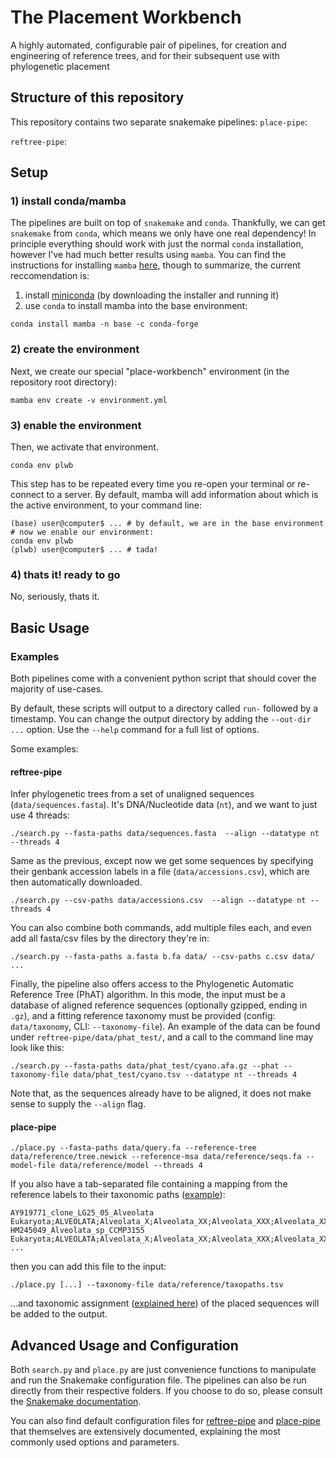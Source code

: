 # The Placement Workbench
A highly automated, configurable pair of pipelines, for creation and engineering of reference trees, and for their subsequent use with phylogenetic placement

## Structure of this repository
This repository contains two separate snakemake pipelines:
`place-pipe`:

`reftree-pipe`:

## Setup
### 1) install conda/mamba
The pipelines are built on top of `snakemake` and `conda`. Thankfully, we can get `snakemake` from `conda`, which means we only have one real dependency! In principle everything should work with just the normal `conda` installation, however I've had much better results using `mamba`.
You can find the instructions for installing `mamba` [here](https://github.com/mamba-org/mamba), though to summarize, the current reccomendation is:
1) install [miniconda](https://docs.conda.io/en/latest/miniconda.html) (by downloading the installer and running it)
2) use `conda` to install mamba into the base environment:
```
conda install mamba -n base -c conda-forge
```

### 2) create the environment
Next, we create our special "place-workbench" environment (in the  repository root directory):
```
mamba env create -v environment.yml
```
### 3) enable the environment
Then, we activate that environment.
```
conda env plwb
```

This step has to be repeated every time you re-open your terminal or re-connect to a server. By default, mamba will add information about which is the active environment, to your command line:
```
(base) user@computer$ ... # by default, we are in the base environment
# now we enable our environment:
conda env plwb
(plwb) user@computer$ ... # tada!
```

### 4) thats it! ready to go
No, seriously, thats it.

## Basic Usage

### Examples
Both pipelines come with a convenient python script that should cover the majority of use-cases. 

By default, these scripts will output to a directory called `run-` followed by a timestamp. You can change the output directory by adding the `--out-dir ...` option. Use the `--help` command for a full list of options.

Some examples:
#### reftree-pipe
Infer phylogenetic trees from a set of unaligned sequences (`data/sequences.fasta`). It's DNA/Nucleotide data (`nt`), and we want to just use 4 threads:
```
./search.py --fasta-paths data/sequences.fasta  --align --datatype nt --threads 4
```

Same as the previous, except now we get some sequences by specifying their genbank accession labels in a file (`data/accessions.csv`), which are then automatically downloaded.
```
./search.py --csv-paths data/accessions.csv  --align --datatype nt --threads 4
```

You can also combine both commands, add multiple files each, and even add all fasta/csv files by the directory they're in:
```
./search.py --fasta-paths a.fasta b.fa data/ --csv-paths c.csv data/ ...
```

Finally, the pipeline also offers access to the Phylogenetic Automatic Reference Tree (PhAT) algorithm. In this mode, the input must be a database of aligned reference sequences (optionally gzipped, ending in `.gz`), and a fitting reference taxonomy must be provided (config: `data/taxonomy`, CLI: `--taxonomy-file`).
An example of the data can be found under `reftree-pipe/data/phat_test/`, and a call to the command line may look like this:
```
./search.py --fasta-paths data/phat_test/cyano.afa.gz --phat --taxonomy-file data/phat_test/cyano.tsv --datatype nt --threads 4
```
Note that, as the sequences already have to be aligned, it does not make sense to supply the `--align` flag.

#### place-pipe
```
./place.py --fasta-paths data/query.fa --reference-tree data/reference/tree.newick --reference-msa data/reference/seqs.fa --model-file data/reference/model --threads 4
```

If you also have a tab-separated file containing a mapping from the reference labels to their taxonomic paths ([example](place-pipe/data/reference/taxopaths.tsv)):
```
AY919771_clone_LG25_05_Alveolata	Eukaryota;ALVEOLATA;Alveolata_X;Alveolata_XX;Alveolata_XXX;Alveolata_XXXX;Alveolata_XXXXX;Alveolata_XXXXX+sp.;Uncultured;Uncultured+freshwater
HM245049_Alveolata_sp_CCMP3155	Eukaryota;ALVEOLATA;Alveolata_X;Alveolata_XX;Alveolata_XXX;Alveolata_XXXX;Chromerida;Chromerida+sp.;Chromerida;Chromerida+sp.
...
```

then you can add this file to the input:
```
./place.py [...] --taxonomy-file data/reference/taxopaths.tsv
```

...and taxonomic assignment ([explained here](https://github.com/lczech/gappa/wiki/Subcommand:-assign#final-output)) of the placed sequences will be added to the output.

## Advanced Usage and Configuration
Both `search.py` and `place.py` are just convenience functions to manipulate and run the Snakemake configuration file. The pipelines can also be run directly from their respective folders. If you choose to do so, please consult the [Snakemake documentation](https://snakemake.readthedocs.io/en/v5.4.0/executable.html).

You can also find default configuration files for [reftree-pipe](reftree-pipe/config.yaml) and [place-pipe](place-pipe/config.yaml) that themselves are extensively documented, explaining the most commonly used options and parameters.
